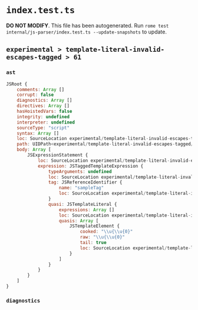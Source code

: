 # `index.test.ts`

**DO NOT MODIFY**. This file has been autogenerated. Run `rome test internal/js-parser/index.test.ts --update-snapshots` to update.

## `experimental > template-literal-invalid-escapes-tagged > 61`

### `ast`

```javascript
JSRoot {
	comments: Array []
	corrupt: false
	diagnostics: Array []
	directives: Array []
	hasHoistedVars: false
	integrity: undefined
	interpreter: undefined
	sourceType: "script"
	syntax: Array []
	loc: SourceLocation experimental/template-literal-invalid-escapes-tagged/61/input.js 1:0-1:19
	path: UIDPath<experimental/template-literal-invalid-escapes-tagged/61/input.js>
	body: Array [
		JSExpressionStatement {
			loc: SourceLocation experimental/template-literal-invalid-escapes-tagged/61/input.js 1:0-1:19
			expression: JSTaggedTemplateExpression {
				typeArguments: undefined
				loc: SourceLocation experimental/template-literal-invalid-escapes-tagged/61/input.js 1:0-1:19
				tag: JSReferenceIdentifier {
					name: "sampleTag"
					loc: SourceLocation experimental/template-literal-invalid-escapes-tagged/61/input.js 1:0-1:9 (sampleTag)
				}
				quasi: JSTemplateLiteral {
					expressions: Array []
					loc: SourceLocation experimental/template-literal-invalid-escapes-tagged/61/input.js 1:9-1:19
					quasis: Array [
						JSTemplateElement {
							cooked: "\\u{\\u{0}"
							raw: "\\u{\\u{0}"
							tail: true
							loc: SourceLocation experimental/template-literal-invalid-escapes-tagged/61/input.js 1:10-1:18
						}
					]
				}
			}
		}
	]
}
```

### `diagnostics`

```

```
